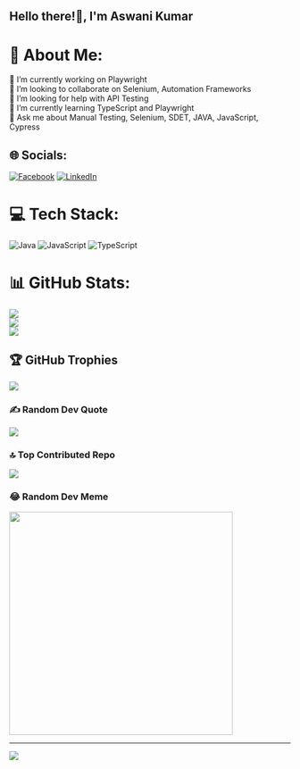 ## Hello there!👋, I'm Aswani Kumar

<!--
**Aswani25/Aswani25** is a ✨ _special_ ✨ repository because its `README.md` (this file) appears on your GitHub profile.

Here are some ideas to get you started:

- 🔭 I’m currently working on ...
- 🌱 I’m currently learning ...
- 👯 I’m looking to collaborate on ...
- 🤔 I’m looking for help with ...
- 💬 Ask me about ...
- 📫 How to reach me: ...
- 😄 Pronouns: ...
- ⚡ Fun fact: ...
-->

# 💫 About Me:
🔭 I’m currently working on Playwright<br>👯 I’m looking to collaborate on Selenium, Automation Frameworks<br>🤝 I’m looking for help with API Testing<br>🌱 I’m currently learning TypeScript and Playwright<br>💬 Ask me about Manual Testing, Selenium, SDET, JAVA, JavaScript, Cypress<br>


## 🌐 Socials:
[![Facebook](https://img.shields.io/badge/Facebook-%231877F2.svg?logo=Facebook&logoColor=white)](https://facebook.com/aswani.akg) [![LinkedIn](https://img.shields.io/badge/LinkedIn-%230077B5.svg?logo=linkedin&logoColor=white)](https://linkedin.com/in//in/aswani-gochhayat/) 

# 💻 Tech Stack:
![Java](https://img.shields.io/badge/java-%23ED8B00.svg?style=for-the-badge&logo=openjdk&logoColor=white) ![JavaScript](https://img.shields.io/badge/javascript-%23323330.svg?style=for-the-badge&logo=javascript&logoColor=%23F7DF1E) ![TypeScript](https://img.shields.io/badge/typescript-%23007ACC.svg?style=for-the-badge&logo=typescript&logoColor=white)
# 📊 GitHub Stats:
![](https://github-readme-stats.vercel.app/api?username=Aswani25&theme=dark&hide_border=false&include_all_commits=true&count_private=true)<br/>
![](https://github-readme-streak-stats.herokuapp.com/?user=Aswani25&theme=dark&hide_border=false)<br/>
![](https://github-readme-stats.vercel.app/api/top-langs/?username=Aswani25&theme=dark&hide_border=false&include_all_commits=true&count_private=true&layout=compact)

## 🏆 GitHub Trophies
![](https://github-profile-trophy.vercel.app/?username=Aswani25&theme=radical&no-frame=false&no-bg=true&margin-w=4)

### ✍️ Random Dev Quote
![](https://quotes-github-readme.vercel.app/api?type=horizontal&theme=radical)

### 🔝 Top Contributed Repo
![](https://github-contributor-stats.vercel.app/api?username=Aswani25&limit=5&theme=dark&combine_all_yearly_contributions=true)

### 😂 Random Dev Meme
<img src='https://memer-new.vercel.app/' style="height: 400px;"/>

---
[![](https://visitcount.itsvg.in/api?id=Aswani25&icon=0&color=0)](https://visitcount.itsvg.in)

<!-- Proudly created with GPRM ( https://gprm.itsvg.in ) -->
